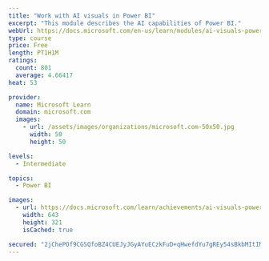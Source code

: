 ```yaml
---
title: "Work with AI visuals in Power BI"
excerpt: "This module describes the AI capabilities of Power BI."
webUrl: https://docs.microsoft.com/en-us/learn/modules/ai-visuals-power-bi/
type: course
price: Free
length: PT1H1M
ratings:
  count: 801
  average: 4.66417
heat: 53

provider:
  name: Microsoft Learn
  domain: microsoft.com
  images:
    - url: /assets/images/organizations/microsoft.com-50x50.jpg
      width: 50
      height: 50

levels:
  - Intermediate

topics:
  - Power BI

images:
  - url: https://docs.microsoft.com/learn/achievements/ai-visuals-power-bi-social.png
    width: 643
    height: 321
    isCached: true

secured: "2jChePOf9CGSQfoBZ4CUEJyJGyAYuECzkFuD+qHwefdYu7gREy54sBkbMItIMgeyc5dosuA7PeWJMm3Dr3Wx3w13shLtv98ZltxvtkeuE9HZGOg3R7gK1IO4mfjxcdp0+Zc5OnpYB7b0cdmFhGrt/GQHa312vTmuk8yPEvf6jM4k5AXA5l59cjt3Lpdy5goP59WvLVMniji544B+UKV51r7B5ujvw+J3mtkopIM6xxZ7CxnI4bvOvPnsA/mQzO5pw0dDKSPPpjw40wWfXwh9JsQnu7fNb4GFbNqg9soJxbZ6Hu755zoRv+hpGmXAxYzbHlgF3t1rNB0VJu1p5avv4Z1Dgo95Ywd2pIYTdGoY3V80/Pwq986o8RIN0XbJyuAm/LQPN9tmHXMuYW/S0yupW8aZoqhUAmrqo817VqkcTKY=;Wx3mFiPOBU9gBh4KcY3lUw=="
---
```


